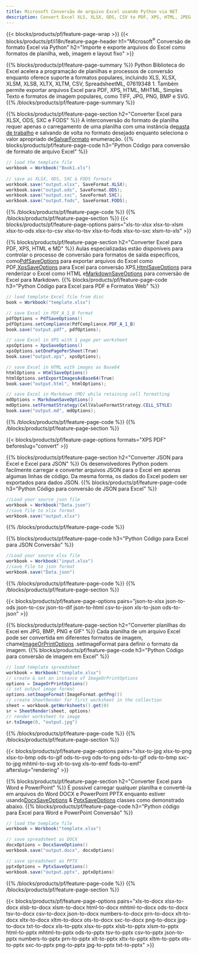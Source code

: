 ```yaml
---
title: Microsoft Conversão de arquivo Excel usando Python via NET
description: Convert Excel XLS, XLSX, ODS, CSV to PDF, XPS, HTML, JPEG, HTML and many other popular formats with just few lines of Python code.
---
```

{{< blocks/products/pf/feature-page-wrap >}}
{{< blocks/products/pf/i18n/feature-page-header h1="Microsoft<sup>&reg;</sup> Conversão de formato Excel via Python" h2="Importe e exporte arquivos do Excel como formatos de planilha, web, imagem e layout fixo" >}}

{{% blocks/products/pf/feature-page-summary %}}
Python Biblioteca do Excel acelera a programação de planilhas e processos de conversão enquanto oferece suporte a formatos populares, incluindo XLS, XLSX, XLSM, XLSB, XLTX, XLTM, CSV, SpreadsheetML, 07619348 1. Também permite exportar arquivos Excel para PDF, XPS, HTML, MHTML, Simples Texto e formatos de imagem populares, como TIFF, JPG, PNG, BMP e SVG.
{{% /blocks/products/pf/feature-page-summary %}}

{{% blocks/products/pf/feature-page-section h2="Converter Excel para XLSX, ODS, SXC e FODS" %}}
 A interconversão do formato de planilha requer apenas o carregamento de uma planilha com uma instância de[pasta de trabalho](https://reference.aspose.com/cells/python-net/aspose.cells/workbook/) e salvando de volta no formato desejado enquanto seleciona o valor apropriado de[SalvarFormato](https://reference.aspose.com/cells/python-net/aspose.cells/saveformat/) enumeração.
{{% blocks/products/pf/feature-page-code h3="Python Código para conversão de formato de arquivo Excel" %}}

```cs
// load the template file
workbook = Workbook("Book1.xls")
  
// save as XLSX, ODS, SXC & FODS formats
workbook.save("output.xlsx", SaveFormat.XLSX);
workbook.save("output.ods", SaveFormat.ODS);
workbook.save("output.sxc", SaveFormat.SXC);
workbook.save("output.fods", SaveFormat.FODS);
```
{{% /blocks/products/pf/feature-page-code %}}
{{% /blocks/products/pf/feature-page-section %}}
{{< blocks/products/pf/feature-page-options pairs="xls-to-xlsx xlsx-to-xlsm xlsx-to-ods xlsx-to-csv xlsx-to-tsv xlsx-to-fods xlsx-to-sxc xlsm-to-xls" >}}


{{% blocks/products/pf/feature-page-section h2="Converter Excel para PDF, XPS, HTML e MD" %}}
 Aulas especializadas estão disponíveis para controlar o processo de conversão para formatos de saída específicos, como[PdfSaveOptions](https://reference.aspose.com/cells/python-net/aspose.cells/pdfsaveoptions/) para exportar arquivos do Excel como PDF,[XpsSaveOptions](https://reference.aspose.com/cells/python-net/aspose.cells/xpssaveoptions/) para Excel para conversão XPS,[HtmlSaveOptions](https://reference.aspose.com/cells/python-net/aspose.cells/htmlsaveoptions/) para renderizar o Excel como HTML e[MarkdownSaveOptions](https://reference.aspose.com/cells/python-net/aspose.cells/markdownsaveoptions/) para conversão de Excel para Markdown.
{{% blocks/products/pf/feature-page-code h3="Python Código para Excel para PDF e Formatos Web" %}}

```cs
// load template Excel file from disc
book = Workbook("template.xlsx")

// save Excel in PDF_A_1_B format
pdfOptions = PdfSaveOptions()
pdfOptions.setCompliance(PdfCompliance.PDF_A_1_B)
book.save("output.pdf", pdfOptions);

// save Excel in XPS with 1 page per worksheet
xpsOptions = XpsSaveOptions()
xpsOptions.setOnePagePerSheet(True)
book.save("output.xps", xpsOptions);

// save Excel in HTML with images as Base64
htmlOptions = HtmlSaveOptions()
htmlOptions.setExportImagesAsBase64(True)
book.save("output.html", htmlOptions);

// save Excel in Markdown (MD) while retaining cell formatting
mdOptions = MarkdownSaveOptions()
mdOptions.setFormatStrategy(CellValueFormatStrategy.CELL_STYLE)
book.save("output.md", mdOptions);
```
{{% /blocks/products/pf/feature-page-code %}}
{{% /blocks/products/pf/feature-page-section %}}

{{< blocks/products/pf/feature-page-options formats="XPS PDF" beforeslug="convert" >}}

{{% blocks/products/pf/feature-page-section h2="Converter JSON para Excel e Excel para JSON" %}}
Os desenvolvedores Python podem facilmente carregar e converter arquivos JSON para o Excel em apenas algumas linhas de código. Da mesma forma, os dados do Excel podem ser exportados para dados JSON.
{{% blocks/products/pf/feature-page-code h3="Python Código para conversão de JSON para Excel" %}}
```cs
//Load your source json file
workbook = Workbook("Data.json")
//save file to xlsx format
workbook.save("output.xlsx")
```
{{% /blocks/products/pf/feature-page-code %}}

{{% blocks/products/pf/feature-page-code h3="Python Código para Excel para JSON Conversão" %}}
```cs
//Load your source xlsx file
workbook = Workbook("input.xlsx")
//save file to json format
workbook.save("Data.json")
```
{{% /blocks/products/pf/feature-page-code %}}
{{% /blocks/products/pf/feature-page-section %}}

{{< blocks/products/pf/feature-page-options pairs="json-to-xlsx json-to-ods json-to-csv json-to-dif json-to-html csv-to-json xls-to-json ods-to-json" >}}

{{% blocks/products/pf/feature-page-section h2="Converter planilhas do Excel em JPG, BMP, PNG e GIF" %}}
 Cada planilha de um arquivo Excel pode ser convertida em diferentes formatos de imagem, chame[ImageOrPrintOptions](https://reference.aspose.com/cells/python-net/aspose.cells.rendering/imageorprintoptions/) .setImageFormat para definir o formato da imagem.
{{% blocks/products/pf/feature-page-code h3="Python Código para conversão de imagem em Excel" %}}
```cs
// load template spreadsheet
workbook = Workbook("template.xlsx")
// create & set an instance of ImageOrPrintOptions
options = ImageOrPrintOptions()
// set output image format
options.setImageFormat(ImageFormat.getPng())
// create SheetRender for first worksheet in the collection
sheet = workbook.getWorksheets().get(0)
sr = SheetRender(sheet, options)
// render worksheet to image
sr.toImage(0, "output.jpg")
```
{{% /blocks/products/pf/feature-page-code %}}
{{% /blocks/products/pf/feature-page-section %}}

{{< blocks/products/pf/feature-page-options pairs="xlsx-to-jpg xlsx-to-png xlsx-to-bmp ods-to-gif ods-to-svg ods-to-png ods-to-gif ods-to-bmp sxc-to-jpg mhtml-to-svg xlt-to-svg xls-to-emf fods-to-emf" afterslug="rendering" >}}

{{% blocks/products/pf/feature-page-section h2="Converter Excel para Word e PowerPoint" %}}
 É possível carregar qualquer planilha e convertê-la em arquivos do Word DOCX e PowerPoint PPTX enquanto estiver usando[DocxSaveOptions](https://reference.aspose.com/cells/python-net/aspose.cells/docxsaveoptions/) & [PptxSaveOptions](https://reference.aspose.com/cells/python-net/aspose.cells/pptxsaveoptions/) classes como demonstrado abaixo.
{{% blocks/products/pf/feature-page-code h3="Python código para Excel para Word e PowerPoint Conversão" %}}
```cs
// load the template file
workbook = Workbook("template.xlsx")

// save spreadsheet as DOCX
docxOptions = DocxSaveOptions()
workbook.save("output.docx", docxOptions)

// save spreadsheet as PPTX
pptxOptions = PptxSaveOptions()
workbook.save("output.pptx", pptxOptions)
```
{{% /blocks/products/pf/feature-page-code %}}
{{% /blocks/products/pf/feature-page-section %}}

{{< blocks/products/pf/feature-page-options pairs="xls-to-docx xlsx-to-docx xlsb-to-docx xlsm-to-docx html-to-docx mhtml-to-docx ods-to-docx tsv-to-docx csv-to-docx json-to-docx numbers-to-docx prn-to-docx xlt-to-docx xltx-to-docx xltm-to-docx ots-to-docx sxc-to-docx png-to-docx jpg-to-docx txt-to-docx xls-to-pptx xlsx-to-pptx xlsb-to-pptx xlsm-to-pptx html-to-pptx mhtml-to-pptx ods-to-pptx tsv-to-pptx csv-to-pptx json-to-pptx numbers-to-pptx prn-to-pptx xlt-to-pptx xltx-to-pptx xltm-to-pptx ots-to-pptx sxc-to-pptx png-to-pptx jpg-to-pptx txt-to-pptx" >}}
